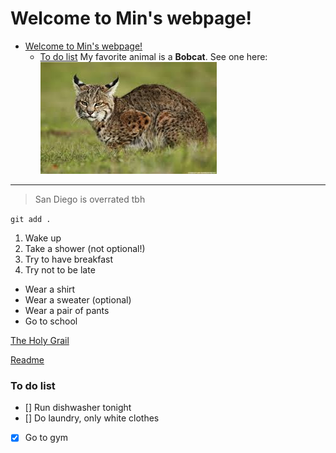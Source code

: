 # Welcome to Min's webpage! 

- [Welcome to Min's webpage!](#welcome-to-mins-webpage)
    - [To do list](#to-do-list)
My favorite animal is a **Bobcat**. See one here:
![bobcat](bobcat1.jpeg)

---


> San Diego is overrated tbh

`git add .`

1. Wake up
2. Take a shower (not optional!)
3. Try to have breakfast
4. Try not to be late


- Wear a shirt
- Wear a sweater (optional)
- Wear a pair of pants
- Go to school

[The Holy Grail]("https://chat.open.ai)

[Readme](README.md)


### To do list
- [] Run dishwasher tonight
- [] Do laundry, only white clothes
- [x] Go to gym